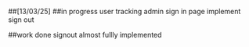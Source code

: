 ##[13/03/25]
##in progress
user tracking
admin sign in page
implement sign out

##work done 
signout almost fullly implemented